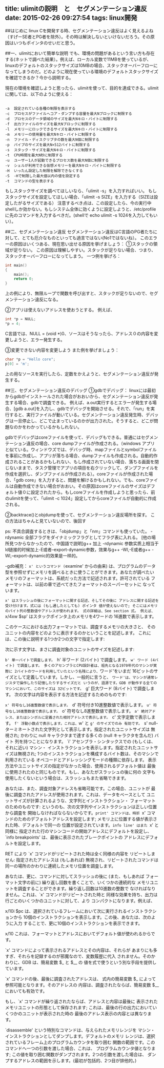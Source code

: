 title: ulimitの説明　と　セグメンテーション違反
date: 2015-02-26 09:27:54
tags: linux開発
---

##はじめに
linux Cを開発する時、セグメンテーション違反はよく見えるよね（すげーSE者とPG者を除外）。その時は解決しないといけないだろう。その原因はいつもポインタのせいだと思う。

##一、ulimitにおいて簡単な説明
でも、環境の問題があるという言い方も存在する(ネットで調べた結果）。例えば、ローカル変数で11MBを使っているが、linuxのデフォルトのスタックサイズは10MBの場合、スタックオーバーフローになってしまうのだ。どのように現在使っている環境のデフォルトスタックサイズを確認できるか？今から説明する。

現在の環境を確認しようと思ったら、ulimitを使って、目的を達成できる。ulimitに関しては、以下のように使える：
<pre><code>
-a	設定されている各種の制限を表示する
-c	プロセスがファイルへコア・ダンプする容量を最大Nブロックに制限する
-d	プロセスのデータ領域のサイズを最大Nキロ・バイトに制限する
-f	出力ファイルのサイズを最大Nブロックに制限する
-l	メモリーにロックできるサイズを最大Nキロ・バイトに制限する
-m	メモリーの使用量を最大Nキロ・バイトに制限する
-n	ファイル・ディスクリプタの数を最大N個に制限する
-p	パイプのサイズを最大N×512バイトに制限する
-s	スタック・サイズを最大Nキロ・バイトに制限する
-t	CPU時間を最大N秒に制限する
-u	ユーザー1人が起動できるプロセス数を最大N個に制限する
-v	シェルが利用できる仮想メモリーを最大Nキロ・バイトに制限する
-H	いったん設定した制限を解除できなくする
-S	-Hで制限した最大値以内の値を設定する
-t	コマンドの型を表示する
</code></pre>

もしスタックサイズを調べてほしいなら、「ulimit -s」を入力すればいい。
もしスタックサイズを設定してほしい場合、「ulimit -s SIZE」を入力する（SIZEは設定したがるサイズである）
注意するべき点は、この設定したら、今の実行中shellしか効かない。もしシステム全体に効くように設定しようと、/etc/profileに先のコマンドを入力するべきだ。(shellで echo ulimit -s 1024を入力してもいい）。

##二、セグメンテーション違反
セグメンテーション違反はC言語のPG者たちに対して、とても厄介なものといっても過言ではない(No1ではないね）。
このエラーの原因はいくつある、現在思い出せる原因を挙げましょう：
①スタックの領域が足りない。
この原因は理解しやすい。スタックが足りない場合、つまり、スタックオーバーフローになってしまう。
一つ例を挙げろ：

```C
int main()
{
	main();
	return 0;
}
```

上の例により、無限ループで関数を呼び出すと、スタックが足りないので、セグメンテーション違反になる。

②アプリは使えないアドレスを使おうとする。
例えば、

```C
int *p = NULL;
*p = 4;
```

C言語では、NULL = (void *)0、ソースはそうなったら、アドレス０の内容を変更しようと、エラー発生する。

③変更できない内容を変更しよう
また例を挙げましょう：

```C
char *p = "Hello core";
p[0] = 'm';
```

上の用なソースを実行したら、定数をかえようと、セグメンテーション違反が発生する。

##三、セグメンテーション違反のデバッグ
①gdbでデバッグ：
linuxには最初からgdbがインストールされた場合がおおいから、セグメンテーション違反が発生する場合、gdbで調査できる。
例えば、a.out実行するとエラーが発生する場合、[gdb a.out]を入力し、gdbでデバッグを開始させる。それで、「run」を実行すると、実行ファイルが動いている。セグメンテーション違反発生時、デバッグは一旦停止し、どこで止まっているのかが出力された。そうすると、どこが問題なのかをわかっているかもしれない。

gdbでデバッグはcoreファイルを使って、デバッグもできる。普通にはセグメンテーション違反の場合、core dumpファイルが作成される。（windows アプリと似ている。ウィンドウズでは、デバッグ時、mapファイルとsymbolファイルを事前に作成し、アプリが落ちる場合、dumpファイルも作成される。自動的作成されることがあるかもしれない、もし作成されていない場合、落ちる画面を閉じないままで、タスク管理でアプリの項目を右クリックして、ダンプファイルを作成を選択し、ダンプファイルが作成される）。coreファイルが作成された場合、「gdb core」を入力すると、問題を解けるかもしれない。でも、coreファイルは自動作成できない場合がおおい。その原因はcoreファイルのサイズはデフォルト値０に設定されたから。もしcoreファイルを作成しようと思ったら、前のulimitを使って、「ulimit -c 1024」設定してからcoreファイルが自動的に作成される。

②backtrace()とobjdumpを使って、セグメンテーション違反場所を探す。
この方法はちゃんと見ていないので、後回す


ps:
不具合調査するときは、「objdump」と「nm」コマンドも使っていた。
-rdynamic 全部フラグをダイナミックフラグとしてフラグ表に入れる。
[他の場所見つからなかったので、中国語で説明]g++ 加上 -rdynamic 参数实质上相当于ld链接的时候加上-E或者–export-dynamic参数，效果与g++ -Wl,-E或者g++ -Wl,–export-dynamic的效果是一样的。

-gdb補充：
`x' というコマンド (`examine' からの由来) は、プログラムのデータ 型を参照せずにメモリを調べるときに使うことができます。あなたが調べたい メモリのフォーマットは、系統だった方法で記述されます。許可されている フォーマットは、以前の章で述べてきたフォーマットのスーパーセットに なっています。

`x' はスラッシュの後にフォーマットに関する記述、そしてその後に アドレスに関する記述を受け付けます。式には (もし通したとしても) ポインタ 値が使えないので; そこにはメモリのバイト列の整数値やアドレスが使われます。 式の詳細は、See section 式。 例えば、`x/4xw $sp' はスタックポインタ上のメモリを4ワードの 16進数で表示します。

このケースにおける出力フォーマットでは、調査するメモリの大きさと、 そのユニットの内容をどのように表示するのかということを記述します。 これには、この後に説明する1つか2つの文字で指定します:

次に示す文字は、まさに調査対象のユニットのサイズを記述します:

`b'
単一バイトで調査します。
`h'
半ワード (2バイト) で調査します。
`w'
ワード (4バイト) で調査します。 多くのアセンブラとCPU設計者は、祖先となる1970年代のマシンが実際に 2バイトのワードを利用していたという名残により、`ワード'をいまだ 16ビットのサイズとして定義しています。しかし、一般的に言うと、 `ワード'は、マシンが通常レジスタで操作したり記憶したりするサイズだと いうのが、語源です。GDB が動作する全てのマシンにおいて、このサイズは 32ビットです。
`g'
巨大ワード (8バイト) で調査します。
次の文字は内容を表示する方法を記述するためのものです:

`x'
符号なし16進整数値で表示します。
`d'
符号付き10進整数値で表示します。
`u'
符号なし10進整数値で表示します。
`o'
符号なし8進整数値で表示します。
`a'
絶対アドレス、またはシンボルに定義された相対アドレスで表示します。
`c'
文字定数で表示します。
`f'
浮動小数点で表示します。これは、`w' と `g' のサイズでのみ 有効です。
`s'
null-ターミネートされた文字列として表示します。指定されたユニットサイズは 無視され; かわりに null キャラクタまで達する多くの (null キャラクタを含んだ) バイト 列を持つことになります。
`i'
アセンブラ・シンタックスでの (もしくは、それに近い) マシン・ インストラクションを表示します。指定されたユニットサイズは無視され; 1つのインストラクションを構成するバイト数は、そのマシンで利用されている オペコードとアドレッシングモードの種類に依存します。
表示方法やユニットサイズの指定がなかった場合、使用されるデフォルト値は 最後に使用されたのと同じものです。もし、あなたがスラッシュの後に何の 文字も使用したくないという場合は、スラッシュもまた省略できます。

あなたは、また、調査対象アドレスも省略可能です。この場合、ユニットが 最後に調査されたアドレスが使用されます。これは、データをベースとして ユニットサイズが計算されるような、文字列とインストラクション・ フォーマットのためのものです: というのも、次の文字列やインストラクションは正しい位置から調査を 開始しなければならないからです。`print' コマンドは、時折 `x' コマンドのためのデフォルトアドレスを設定します; メモリ上に位置する値が表示された時、デフォルトで同一の 位置が設定されています。`info line' はまた `x' と同様に 指定された行のマシンコードの開始アドレスにデフォルトを設定し、 `info breakpoints' は、最後に表示されたブレークポイントの アドレスにデフォルトを設定します。

RET により `x' コマンドがリピートされた時は全く同様の内容を リピートしません: 指定されたアドレスは (もしあれば) 無視され、リピートされたコマンドは 同一の場所のかわりに連続したメモリ位置を調査します。

あなたは、更に、コマンドに対してスラッシュの後に (また、もしあれば フォーマット文字の前に) 繰り返し回数を書くことで、いくつかの連続的な メモリユニットを調査することができます。繰り返し回数は10進数の整数で なければなりません。これは、`x' コマンドがリピートされた時と 同様な効果を持ち、出力は行ごとのいくつかのユニットに対して、より コンパクトになります。例えば、

x/10i $pc
は、選択されているフレームにおいて次に実行されるインストラクションから 10個のインストラクションを表示します。この後、あなたは、次のように入力 することで、更に10個のインストラクションを表示できます。

x/10
これは、フォーマットとアドレスにおいてデフォルト値が使われるからです。

`x' コマンドによって表示されるアドレスとその内容は、それらが あまりにも多すぎ、それらを記録するのが邪魔なので、変数履歴に代入 されません。そのかわりに、GDB は、簡易変数 $_ と $__ の 値を式で使うという別な手段を提供しています。

`x' コマンドの後、最後に調査されたアドレスは、 式内の簡易変数 $_ によって参照可能となります。そのアドレスの 内容は、調査されたならば、簡易変数 $__ においても有効です。

もし、`x' コマンドが繰り返されたならば、アドレスと内容は最後に 表示されたメモリユニットの形態として保存されます; これは、最後の行の出力においていくつかのユニットが表示された時の 最後のアドレス表示の内容とは異なります。

`disassemble' という特別なコマンドは、与えられたメモリレンジを マシン・インストラクションとしてダンプします。デフォルトのメモリ レンジは、選択されているフレーム上のプログラムカウンタを取り囲む 関数の範囲です。このコマンドへ一つの引数を渡した場合、これは、 プログラムカウンタ値となります; この値を取り囲む関数がダンプされます。2つの引数を渡した場合は、 ダンプするアドレスの範囲を示します。(最初が包括的、2つ目が排他的。)


